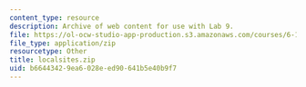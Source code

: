 ```yaml
---
content_type: resource
description: Archive of web content for use with Lab 9.
file: https://ol-ocw-studio-app-production.s3.amazonaws.com/courses/6-189-a-gentle-introduction-to-programming-using-python-january-iap-2008/b66443429ea6028eed90641b5e40b9f7_localsites.zip
file_type: application/zip
resourcetype: Other
title: localsites.zip
uid: b6644342-9ea6-028e-ed90-641b5e40b9f7
---
```

